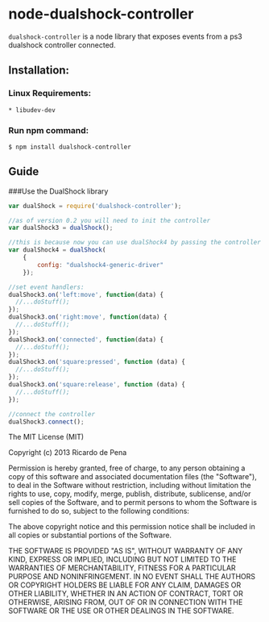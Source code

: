 node-dualshock-controller
=========================

`dualshock-controller` is a node library that exposes events from a ps3 dualshock controller connected.

## Installation:

### Linux Requirements:
    
    * libudev-dev

### Run npm command:

    $ npm install dualshock-controller
    

    
## Guide 

###Use the DualShock library

~~~~ js
var dualShock = require('dualshock-controller');

//as of version 0.2 you will need to init the controller
var dualShock3 = dualShock();

//this is because now you can use dualShock4 by passing the controller config file
var dualShock4 = dualShock(
	{
		config: "dualshock4-generic-driver"
	});

//set event handlers:
dualShock3.on('left:move', function(data) {
  //...doStuff();
});
dualShock3.on('right:move', function(data) {
  //...doStuff();
});
dualShock3.on('connected', function(data) {
  //...doStuff();
});
dualShock3.on('square:pressed', function (data) {
  //...doStuff();
});
dualShock3.on('square:release', function (data) {
  //...doStuff();
});

//connect the controller
dualShock3.connect();

~~~~

The MIT License (MIT)

Copyright (c) 2013 Ricardo de Pena

Permission is hereby granted, free of charge, to any person obtaining a copy of
this software and associated documentation files (the "Software"), to deal in
the Software without restriction, including without limitation the rights to
use, copy, modify, merge, publish, distribute, sublicense, and/or sell copies of
the Software, and to permit persons to whom the Software is furnished to do so,
subject to the following conditions:

The above copyright notice and this permission notice shall be included in all
copies or substantial portions of the Software.

THE SOFTWARE IS PROVIDED "AS IS", WITHOUT WARRANTY OF ANY KIND, EXPRESS OR
IMPLIED, INCLUDING BUT NOT LIMITED TO THE WARRANTIES OF MERCHANTABILITY, FITNESS
FOR A PARTICULAR PURPOSE AND NONINFRINGEMENT. IN NO EVENT SHALL THE AUTHORS OR
COPYRIGHT HOLDERS BE LIABLE FOR ANY CLAIM, DAMAGES OR OTHER LIABILITY, WHETHER
IN AN ACTION OF CONTRACT, TORT OR OTHERWISE, ARISING FROM, OUT OF OR IN
CONNECTION WITH THE SOFTWARE OR THE USE OR OTHER DEALINGS IN THE SOFTWARE.
